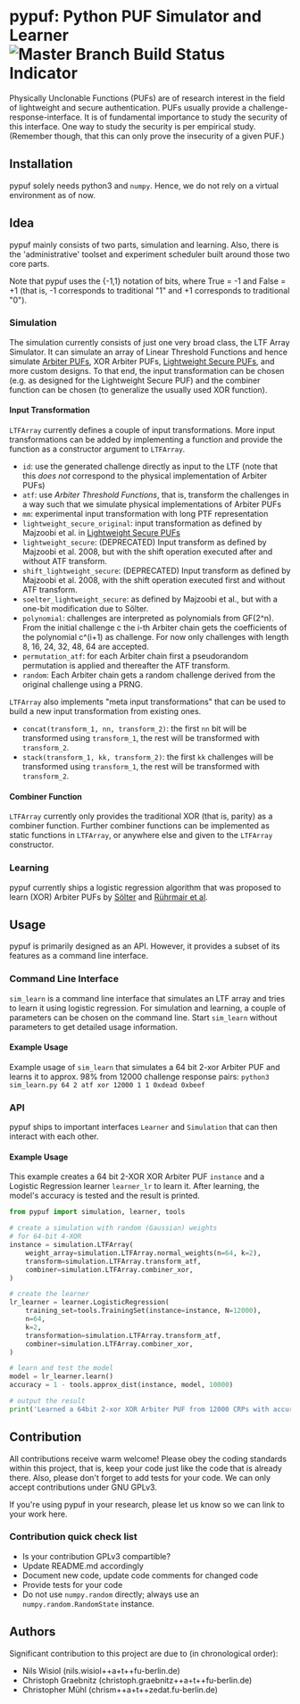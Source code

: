 # pypuf: Python PUF Simulator and Learner ![Master Branch Build Status Indicator](https://travis-ci.org/nils-wisiol/pypuf.svg?branch=master)

Physically Unclonable Functions (PUFs) are of research interest in the field of lightweight and secure authentication. PUFs usually provide a challenge-response-interface. It is of fundamental importance to study the security of this interface. One way to study the security is per empirical study. (Remember though, that this can only prove the insecurity of a given PUF.)

## Installation

pypuf solely needs python3 and `numpy`. Hence, we do not rely on a virtual environment as of now.

## Idea

pypuf mainly consists of two parts, simulation and learning. Also, there is the 'administrative' toolset and experiment scheduler built around those two core parts.

Note that pypuf uses the {-1,1} notation of bits, where True = -1 and False = +1 (that is, -1 corresponds to traditional "1" and +1 corresponds to traditional "0").

### Simulation

The simulation currently consists of just one very broad class, the LTF Array Simulator. It can simulate an array of Linear Threshold Functions and hence simulate [Arbiter PUFs](https://people.csail.mit.edu/devadas/pubs/cpuf-journal.pdf), XOR Arbiter PUFs, [Lightweight Secure PUFs](http://aceslab.org/sites/default/files/Lightweight%20Secure%20PUFs_0.pdf), and more custom designs. To that end, the input transformation can be chosen (e.g. as designed for the Lightweight Secure PUF) and the combiner function can be chosen (to generalize the usually used XOR function).

#### Input Transformation

`LTFArray` currently defines a couple of input transformations. More input transformations can be added by implementing a function and provide the function as a constructor argument to `LTFArray`.

 * `id`: use the generated challenge directly as input to the LTF (note that this *does not* correspond to the physical implementation of Arbiter PUFs)
 * `atf`: use *Arbiter Threshold Functions*, that is, transform the challenges in a way such that we simulate physical implementations of Arbiter PUFs
 * `mm`: experimental input transformation with long PTF representation
 * `lightweight_secure_original`: input transformation as defined by Majzoobi et al. in [Lightweight Secure PUFs](http://aceslab.org/sites/default/files/Lightweight%20Secure%20PUFs_0.pdf) 
 * `lightweight_secure`: (DEPRECATED) Input transform as defined by Majzoobi et al. 2008, but with the shift operation executed after and without ATF transform.
 * `shift_lightweight_secure`: (DEPRECATED) Input transform as defined by Majzoobi et al. 2008, with the shift operation executed first and without ATF transform.
 * `soelter_lightweight_secure`: as defined by Majzoobi et al., but with a one-bit modification due to Sölter.
 * `polynomial`: challenges are interpreted as polynomials from GF(2^n). From the initial challenge c the i-th Arbiter chain gets the coefficients of the polynomial c^(i+1) as challenge. For now only challenges with length 8, 16, 24, 32, 48, 64 are accepted.
 * `permutation_atf`: for each Arbiter chain first a pseudorandom permutation is applied and thereafter the ATF transform.
 * `random`: Each Arbiter chain gets a random challenge derived from the original challenge using a PRNG.

 `LTFArray` also implements "meta input transformations" that can be used to build a new input transformation from existing ones.
 * `concat(transform_1, nn, transform_2)`: the first `nn` bit will be transformed using `transform_1`, the rest will be transformed with `transform_2`. 
 * `stack(transform_1, kk, transform_2)`: the first `kk` challenges will be transformed using `transform_1`, the rest will be transformed with `transform_2`.

#### Combiner Function

`LTFArray` currently only provides the traditional XOR (that is, parity) as a combiner function. Further combiner functions can be implemented as static functions in `LTFArray`, or anywhere else and given to the `LTFArray` constructor.

### Learning

pypuf currently ships a logistic regression algorithm that was proposed to learn (XOR) Arbiter PUFs by [Sölter](https://www.researchgate.net/profile/Jan_Soelter/publication/259580784_Cryptanalysis_of_electrical_PUFs_via_machine_learning_algorithms/links/00b4952cc03621836c000000/Cryptanalysis-of-electrical-PUFs-via-machine-learning-algorithms.pdf) and [Rührmair et al](https://eprint.iacr.org/2010/251.pdf).

## Usage

pypuf is primarily designed as an API. However, it provides a subset of its features as a command line interface.

### Command Line Interface

`sim_learn` is a command line interface that simulates an LTF array and tries to learn it using logistic regression. For simulation and learning, a couple of parameters can be chosen on the command line. Start `sim_learn` without parameters to get detailed usage information.	

#### Example Usage

Example usage of `sim_learn` that simulates a 64 bit 2-xor Arbiter PUF and learns it to approx. 98% from 12000 challenge response pairs: `python3 sim_learn.py 64 2 atf xor 12000 1 1 0xdead 0xbeef`

### API

pypuf ships to important interfaces `Learner` and `Simulation` that can then interact with each other.

#### Example Usage

This example creates a 64 bit 2-XOR XOR Arbiter PUF `instance` and a Logistic Regression learner `learner_lr` to learn it. After learning, the model's accuracy is tested and the result is printed.

````python
from pypuf import simulation, learner, tools

# create a simulation with random (Gaussian) weights
# for 64-bit 4-XOR 
instance = simulation.LTFArray(
    weight_array=simulation.LTFArray.normal_weights(n=64, k=2),
    transform=simulation.LTFArray.transform_atf,
    combiner=simulation.LTFArray.combiner_xor,
)

# create the learner
lr_learner = learner.LogisticRegression(
    training_set=tools.TrainingSet(instance=instance, N=12000),
    n=64,
    k=2,
    transformation=simulation.LTFArray.transform_atf,
    combiner=simulation.LTFArray.combiner_xor,
)

# learn and test the model
model = lr_learner.learn()
accuracy = 1 - tools.approx_dist(instance, model, 10000)

# output the result
print('Learned a 64bit 2-xor XOR Arbiter PUF from 12000 CRPs with accuracy %f' % accuracy)
````

## Contribution

All contributions receive warm welcome! Please obey the coding standards within this project, that is, keep your code just like the code that is already there. Also, please don't forget to add tests for your code. We can only accept contributions under GNU GPLv3.

If you're using pypuf in your research, please let us know so we can link to your work here.

### Contribution quick check list

 * Is your contribution GPLv3 compartible?
 * Update README.md accordingly
 * Document new code, update code comments for changed code
 * Provide tests for your code
 * Do not use `numpy.random` directly; always use an `numpy.random.RandomState` instance.

## Authors

Significant contribution to this project are due to (in chronological order):

 * Nils Wisiol (nils.wisiol++a+t++fu-berlin.de)
 * Christoph Graebnitz (christoph.graebnitz++a+t++fu-berlin.de)
 * Christopher Mühl (chrism++a+t++zedat.fu-berlin.de)